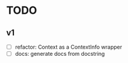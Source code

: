 # TODO

## v1

- [ ] refactor: Context as a ContextInfo wrapper
- [ ] docs: generate docs from docstring
